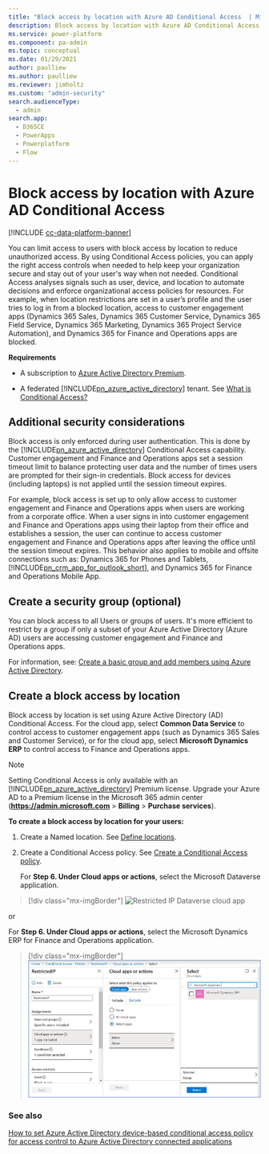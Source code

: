 ```yaml
---
title: "Block access by location with Azure AD Conditional Access  | MicrosoftDocs"
description: Block access by location with Azure AD Conditional Access
ms.service: power-platform
ms.component: pa-admin
ms.topic: conceptual
ms.date: 01/29/2021
author: paulliew
ms.author: paulliew
ms.reviewer: jimholtz
ms.custom: "admin-security"
search.audienceType: 
  - admin
search.app:
  - D365CE
  - PowerApps
  - Powerplatform
  - Flow
---
```

# Block access by location with Azure AD Conditional Access

[!INCLUDE [cc-data-platform-banner](../includes/cc-data-platform-banner.md)]

You can limit access to users with block access by location to reduce unauthorized access. By using Conditional Access policies, you can apply the right access controls when needed to help keep your organization secure and stay out of your user's way when not needed. Conditional Access analyses signals such as user, device, and location to automate decisions and enforce organizational access policies for resources. For example, when location restrictions are set in a user’s profile and the user tries to log in from a blocked location, access to customer engagement apps (Dynamics 365 Sales, Dynamics 365 Customer Service, Dynamics 365 Field Service, Dynamics 365 Marketing, Dynamics 365 Project Service Automation), and Dynamics 365 for Finance and Operations apps are blocked.

**Requirements**  
  
- A subscription to [Azure Active Directory Premium](https://www.microsoft.com/cloud-platform/azure-active-directory).  
  
- A federated [!INCLUDE[pn_azure_active_directory](../includes/pn-azure-active-directory.md)] tenant. See [What is Conditional Access?](https://docs.microsoft.com/azure/active-directory/conditional-access/overview)

## Additional security considerations  
Block access is only enforced during user authentication.  This is done by the [!INCLUDE[pn_azure_active_directory](../includes/pn-azure-active-directory.md)] Conditional Access capability. Customer engagement and Finance and Operations apps set a session timeout limit to balance protecting user data and the number of times users are prompted for their sign-in credentials. Block access for devices (including laptops) is not applied until the session timeout expires.  
  
 For example, block access is set up to only allow access to customer engagement and Finance and Operations apps when users are working from a corporate office.  When a user signs in into customer engagement and Finance and Operations apps using their laptop from their office and establishes a session, the user can continue to access customer engagement and Finance and Operations apps after leaving the office until the session timeout expires.  This behavior also applies to mobile and offsite connections such as: Dynamics 365 for Phones and Tablets, [!INCLUDE[pn_crm_app_for_outlook_short](../includes/pn-crm-app-for-outlook-short.md)], and Dynamics 365 for Finance and Operations Mobile App.
  
## Create a security group (optional)  
You can block access to all Users or groups of users.  It's more efficient to restrict by a group if only a subset of your Azure Active Directory (Azure AD) users are accessing customer engagement and Finance and Operations apps.  

For information, see: [Create a basic group and add members using Azure Active Directory](https://docs.microsoft.com/azure/active-directory/fundamentals/active-directory-groups-create-azure-portal).

## Create a block access by location
Block access by location is set using Azure Active Directory (AD) Conditional Access. For the cloud app, select **Common Data Service** to control access to customer engagement apps (such as Dynamics 365 Sales and Customer Service), or for the cloud app, select **Microsoft Dynamics ERP** to control access to Finance and Operations apps.
  
> [!NOTE]
> Setting Conditional Access is only available with an [!INCLUDE[pn_azure_active_directory](../includes/pn-azure-active-directory.md)] Premium license.  Upgrade your Azure AD to a Premium license in the Microsoft 365 admin center (**<https://admin.microsoft.com>** > **Billing** > **Purchase services**).  
  
**To create a block access by location for your users:**

1. Create a Named location. See [Define locations](https://docs.microsoft.com/azure/active-directory/conditional-access/howto-conditional-access-policy-location#define-locations). 
2. Create a Conditional Access policy. See [Create a Conditional Access policy](https://docs.microsoft.com/azure/active-directory/conditional-access/howto-conditional-access-policy-location#create-a-conditional-access-policy).

   For **Step 6. Under Cloud apps or actions**, select the Microsoft Dataverse application.

  > [!div class="mx-imgBorder"] 
  > ![Restricted IP Dataverse cloud app](media/restrictedip-cds.png "Restricted IP Dataverse cloud app")

or

   For **Step 6. Under Cloud apps or actions**, select the Microsoft Dynamics ERP for Finance and Operations application.

  > [!div class="mx-imgBorder"] 
  > ![Restricted IP Microsoft Dynamics ERP cloud app](media/restrictedip-erp.png "Restricted IP Microsoft Dynamics ERP cloud app")

### See also  
 [How to set Azure Active Directory device-based conditional access policy for access control to Azure Active Directory connected applications](https://azure.microsoft.com/documentation/articles/active-directory-conditional-access-policy-connected-applications/)   
